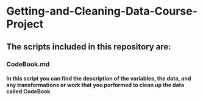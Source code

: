 # Getting-and-Cleaning-Data-Course-Project

## The scripts included in this repository are:
### CodeBook.md
#### In this script you can find the description of the variables, the data, and any transformations or work that you performed to clean up the data called CodeBook
